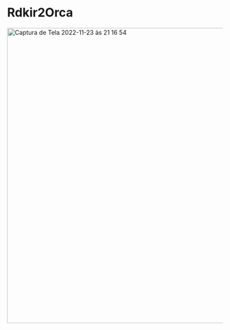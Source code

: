 # Rdkir2Orca
<img width="690" alt="Captura de Tela 2022-11-23 às 21 16 54" src="https://user-images.githubusercontent.com/45772937/203667379-00761286-e19d-4d5f-b79f-8de6245b5ee1.png">
